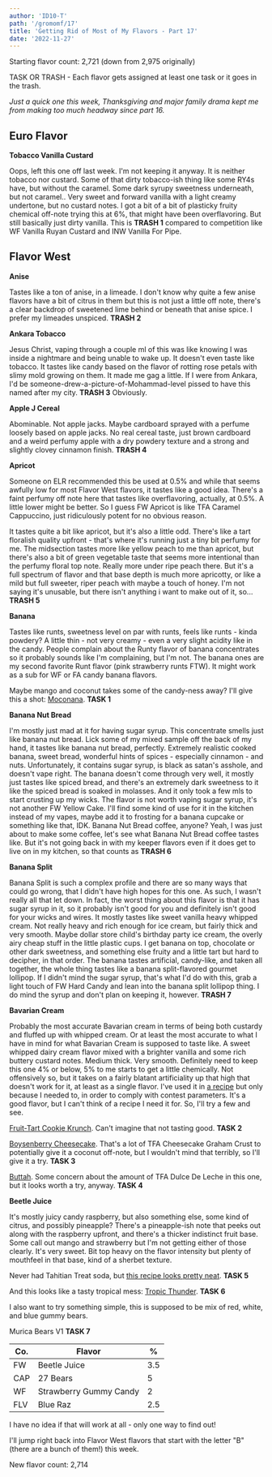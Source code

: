 ```yaml
---
author: 'ID10-T'
path: '/gromomf/17'
title: 'Getting Rid of Most of My Flavors - Part 17'
date: '2022-11-27'
---
```


Starting flavor count: 2,721 (down from 2,975 originally)

TASK OR TRASH - Each flavor gets assigned at least one task or it goes in the trash.

_Just a quick one this week, Thanksgiving and major family drama kept me from making too much headway since part 16._

## Euro Flavor

**Tobacco Vanilla Custard**

Oops, left this one off last week. I'm not keeping it anyway. It is neither tobacco nor custard. Some of that dirty tobacco-ish thing like some RY4s have, but without the caramel. Some dark syrupy sweetness underneath, but not caramel.. Very sweet and forward vanilla with a light creamy undertone, but no custard notes. I got a bit of a bit of plasticky fruity chemical off-note trying this at 6%, that might have been overflavoring. But still basically just dirty vanilla. This is **TRASH 1** compared to competition like WF Vanilla Ruyan Custard and INW Vanilla For Pipe.

## Flavor West

**Anise**

Tastes like a ton of anise, in a limeade. I don't know why quite a few anise flavors have a bit of citrus in them but this is not just a little off note, there's a clear backdrop of sweetened lime behind or beneath that anise spice. I prefer my limeades unspiced. **TRASH 2**

**Ankara Tobacco**

Jesus Christ, vaping through a couple ml of this was like knowing I was inside a nightmare and being unable to wake up. It doesn't even taste like tobacco. It tastes like candy based on the flavor of rotting rose petals with slimy mold growing on them. It made me gag a little. If I were from Ankara, I'd be someone-drew-a-picture-of-Mohammad-level pissed to have this named after my city. **TRASH 3** Obviously.

**Apple J Cereal**

Abominable. Not apple jacks. Maybe cardboard sprayed with a perfume loosely based on apple jacks. No real cereal taste, just brown cardboard and a weird perfumy apple with a dry powdery texture and a strong and slightly clovey cinnamon finish. **TRASH 4**

**Apricot**

Someone on ELR recommended this be used at 0.5% and while that seems awfully low for most Flavor West flavors, it tastes like a good idea. There's a faint perfumy off note here that tastes like overflavoring, actually, at 0.5%. A little lower might be better. So I guess FW Apricot is like TFA Caramel Cappuccino, just ridiculously potent for no obvious reason.

It tastes quite a bit like apricot, but it's also a little odd. There's like a tart floralish quality upfront - that's where it's running just a tiny bit perfumy for me. The midsection tastes more like yellow peach to me than apricot, but there's also a bit of green vegetable taste that seems more intentional than the perfumy floral top note. Really more under ripe peach there. But it's a full spectrum of flavor and that base depth is much more apricotty, or like a mild but full sweeter, riper peach with maybe a touch of honey. I'm not saying it's unusable, but there isn't anything i want to make out of it, so... **TRASH 5**

**Banana**

Tastes like runts, sweetness level on par with runts, feels like runts - kinda powdery? A little thin - not very creamy - even a very slight acidity like in the candy. People complain about the Runty flavor of banana concentrates so it probably sounds like I'm complaining, but I'm not. The banana ones are my second favorite Runt flavor (pink strawberry runts FTW). It might work as a sub for WF or FA candy banana flavors.

Maybe mango and coconut takes some of the candy-ness away? I'll give this a shot: [Moconana](https://alltheflavors.com/recipes/169390#moconana_by_modestobravo). **TASK 1**

**Banana Nut Bread**

I'm mostly just mad at it for having sugar syrup. This concentrate smells just like banana nut bread. Lick some of my mixed sample off the back of my hand, it tastes like banana nut bread, perfectly. Extremely realistic cooked banana, sweet bread, wonderful hints of spices - especially cinnamon - and nuts. Unfortunately, it contains sugar syrup, is black as satan's asshole, and doesn't vape right. The banana doesn't come through very well, it mostly just tastes like spiced bread, and there's an extremely dark sweetness to it like the spiced bread is soaked in molasses. And it only took a few mls to start crusting up my wicks. The flavor is not worth vaping sugar syrup, it's not another FW Yellow Cake. I'll find some kind of use for it in the kitchen instead of my vapes, maybe add it to frosting for a banana cupcake or something like that, IDK. Banana Nut Bread coffee, anyone? Yeah, I was just about to make some coffee, let's see what Banana Nut Bread coffee tastes like. But it's not going back in with my keeper flavors even if it does get to live on in my kitchen, so that counts as **TRASH 6**

**Banana Split**

Banana Split is such a complex profile and there are so many ways that could go wrong, that I didn't have high hopes for this one. As such, I wasn't really all that let down. In fact, the worst thing about this flavor is that it has sugar syrup in it, so it probably isn't good for you and definitely isn't good for your wicks and wires. It mostly tastes like sweet vanilla heavy whipped cream. Not really heavy and rich enough for ice cream, but fairly thick and very smooth. Maybe dollar store child's birthday party ice cream, the overly airy cheap stuff in the little plastic cups. I get banana on top, chocolate or other dark sweetness, and something else fruity and a little tart but hard to decipher, in that order. The banana tastes artificial, candy-like, and taken all together, the whole thing tastes like a banana split-flavored gourmet lollipop. If I didn't mind the sugar syrup, that's what I'd do with this, grab a light touch of FW Hard Candy and lean into the banana split lollipop thing. I do mind the syrup and don't plan on keeping it, however. **TRASH 7**

**Bavarian Cream**

Probably the most accurate Bavarian cream in terms of being both custardy and fluffed up with whipped cream. Or at least the most accurate to what I have in mind for what Bavarian Cream is supposed to taste like. A sweet whipped dairy cream flavor mixed with a brighter vanilla and some rich buttery custard notes. Medium thick. Very smooth. Definitely need to keep this one 4% or below, 5% to me starts to get a little chemically. Not offensively so, but it takes on a fairly blatant artificiality up that high that doesn't work for it, at least as a single flavor. I've used it in [a recipe](https://alltheflavors.com/recipes/30515#swashbuckle_shake_by_id10_t) but only because I needed to, in order to comply with contest parameters. It's a good flavor, but I can't think of a recipe I need it for. So, I'll try a few and see.

[Fruit-Tart Cookie Krunch](https://alltheflavors.com/recipes/32937#fruit_tart_cookie_krunch_by_dodgerfog33). Can't imagine that not tasting good. **TASK 2**

[Boysenberry Cheesecake](https://alltheflavors.com/recipes/199966#boysenberry_cheesecake_by_rug_ly). That's a lot of TFA Cheesecake Graham Crust to potentially give it a coconut off-note, but I wouldn't mind that terribly, so I'll give it a try. **TASK 3**

[Buttah](https://alltheflavors.com/recipes/113499#buttah_by_sixstrings952). Some concern about the amount of TFA Dulce De Leche in this one, but it looks worth a try, anyway. **TASK 4**

**Beetle Juice**

It's mostly juicy candy raspberry, but also something else, some kind of citrus, and possibly pineapple? There's a pineapple-ish note that peeks out along with the raspberry upfront, and there's a thicker indistinct fruit base. Some call out mango and strawberry but I'm not getting either of those clearly. It's very sweet. Bit top heavy on the flavor intensity but plenty of mouthfeel in that base, kind of a sherbet texture.

Never had Tahitian Treat soda, but [this recipe looks pretty neat](https://alltheflavors.com/recipes/213025#tahitian_tweet_diyordie_midweek_critique_by_norcalvapin). **TASK 5**

And this looks like a tasty tropical mess: [Tropic Thunder](https://alltheflavors.com/recipes/200308#tropic_thunder_by_jasona1121). **TASK 6**

I also want to try something simple, this is supposed to be mix of red, white, and blue gummy bears.

Murica Bears V1 **TASK 7**

| Co. | Flavor                 | %   |
| --- | ---------------------- | --- |
| FW  | Beetle Juice           | 3.5 |
| CAP | 27 Bears               | 5   |
| WF  | Strawberry Gummy Candy | 2   |
| FLV | Blue Raz               | 2.5 |

I have no idea if that will work at all - only one way to find out!

I'll jump right back into Flavor West flavors that start with the letter "B" (there are a bunch of them!) this week.

New flavor count: 2,714
